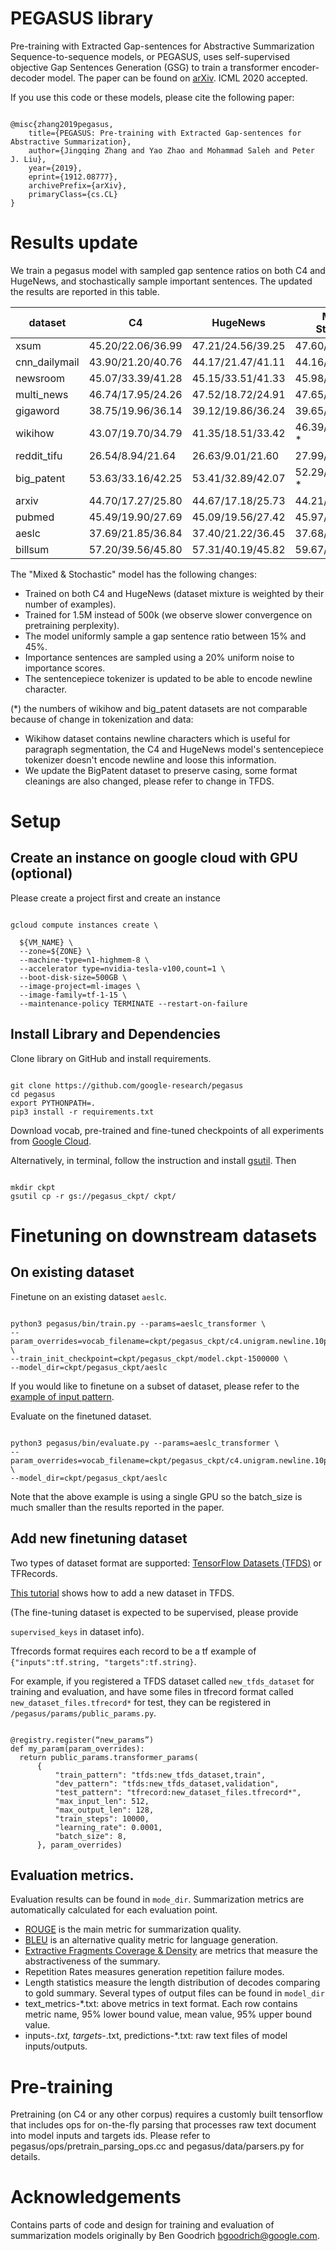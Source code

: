 # PEGASUS library

Pre-training with Extracted Gap-sentences for Abstractive Summarization Sequence-to-sequence models, or PEGASUS, uses self-supervised objective Gap
Sentences Generation (GSG) to train a transformer encoder-decoder model. The paper can be found on [arXiv](https://arxiv.org/abs/1912.08777). ICML 2020 accepted.

If you use this code or these models, please cite the following paper:

```

@misc{zhang2019pegasus,
    title={PEGASUS: Pre-training with Extracted Gap-sentences for Abstractive Summarization},
    author={Jingqing Zhang and Yao Zhao and Mohammad Saleh and Peter J. Liu},
    year={2019},
    eprint={1912.08777},
    archivePrefix={arXiv},
    primaryClass={cs.CL}
}

```

# Results update

We train a pegasus model with sampled gap sentence ratios on both C4 and HugeNews, and stochastically sample important sentences. The updated the results are reported in this table.

| dataset | C4 | HugeNews | Mixed & Stochastic|
| ---- | ---- | ---- | ----|
| xsum | 45.20/22.06/36.99 | 47.21/24.56/39.25 | 47.60/24.83/39.64|
| cnn_dailymail | 43.90/21.20/40.76 | 44.17/21.47/41.11 | 44.16/21.56/41.30|
| newsroom | 45.07/33.39/41.28 | 45.15/33.51/41.33 | 45.98/34.20/42.18|
| multi_news | 46.74/17.95/24.26 | 47.52/18.72/24.91 | 47.65/18.75/24.95|
| gigaword | 38.75/19.96/36.14 | 39.12/19.86/36.24 | 39.65/20.47/36.76|
| wikihow | 43.07/19.70/34.79 | 41.35/18.51/33.42 | 46.39/22.12/38.41 *|
| reddit_tifu | 26.54/8.94/21.64 | 26.63/9.01/21.60 | 27.99/9.81/22.94|
| big_patent | 53.63/33.16/42.25 | 53.41/32.89/42.07 | 52.29/33.08/41.66 *|
| arxiv | 44.70/17.27/25.80 | 44.67/17.18/25.73 | 44.21/16.95/25.67|
| pubmed | 45.49/19.90/27.69 | 45.09/19.56/27.42 | 45.97/20.15/28.25|
| aeslc | 37.69/21.85/36.84 | 37.40/21.22/36.45 | 37.68/21.25/36.51|
| billsum | 57.20/39.56/45.80 | 57.31/40.19/45.82 | 59.67/41.58/47.59|

The "Mixed & Stochastic" model has the following changes:
- Trained on both C4 and HugeNews (dataset mixture is weighted by their number of examples). 
- Trained for 1.5M instead of 500k (we observe slower convergence on pretraining perplexity).
- The model uniformly sample a gap sentence ratio between 15% and 45%.
- Importance sentences are sampled using a 20% uniform noise to importance scores.
- The sentencepiece tokenizer is updated to be able to encode newline character.


(*) the numbers of wikihow and big_patent datasets are not comparable because of change in tokenization and data:
- Wikihow dataset contains newline characters which is useful for paragraph segmentation, the C4 and HugeNews model's sentencepiece tokenizer doesn't encode newline and loose this information.
- We update the BigPatent dataset to preserve casing, some format cleanings are also changed, please refer to change in TFDS.
# Setup

## Create an instance on google cloud with GPU (optional)

Please create a project first and create an instance

```

gcloud compute instances create \

  ${VM_NAME} \
  --zone=${ZONE} \
  --machine-type=n1-highmem-8 \
  --accelerator type=nvidia-tesla-v100,count=1 \
  --boot-disk-size=500GB \
  --image-project=ml-images \
  --image-family=tf-1-15 \
  --maintenance-policy TERMINATE --restart-on-failure

```

## Install Library and Dependencies

Clone library on GitHub and install requirements.

```

git clone https://github.com/google-research/pegasus
cd pegasus
export PYTHONPATH=.
pip3 install -r requirements.txt

```

Download vocab, pre-trained and fine-tuned checkpoints of all experiments from [Google Cloud](https://console.cloud.google.com/storage/browser/pegasus_ckpt).

Alternatively, in terminal, follow the instruction and install [gsutil](https://cloud.google.com/storage/docs/gsutil_install). Then

```

mkdir ckpt
gsutil cp -r gs://pegasus_ckpt/ ckpt/

```

# Finetuning on downstream datasets

## On existing dataset

Finetune on an existing dataset `aeslc`.

```

python3 pegasus/bin/train.py --params=aeslc_transformer \
--param_overrides=vocab_filename=ckpt/pegasus_ckpt/c4.unigram.newline.10pct.96000.model \
--train_init_checkpoint=ckpt/pegasus_ckpt/model.ckpt-1500000 \
--model_dir=ckpt/pegasus_ckpt/aeslc

```

If you would like to finetune on a subset of dataset, please refer to the [example of input pattern](https://github.com/google-research/pegasus/blob/master/pegasus/data/datasets.py#L186).

Evaluate on the finetuned dataset.

```

python3 pegasus/bin/evaluate.py --params=aeslc_transformer \
--param_overrides=vocab_filename=ckpt/pegasus_ckpt/c4.unigram.newline.10pct.96000.model,batch_size=1,beam_size=5,beam_alpha=0.6 \
--model_dir=ckpt/pegasus_ckpt/aeslc

```

Note that the above example is using a single GPU so the batch_size is much smaller than the results reported in the paper.

## Add new finetuning dataset

Two types of dataset format are supported: [TensorFlow Datasets (TFDS)](https://www.tensorflow.org/datasets) or TFRecords.

[This tutorial](https://www.tensorflow.org/datasets/add_dataset) shows how to add a new dataset in TFDS.

(The fine-tuning dataset is expected to be supervised, please provide

`supervised_keys` in dataset info).

Tfrecords format requires each record to be a tf example of `{"inputs":tf.string, "targets":tf.string}`.

For example, if you registered a TFDS dataset called `new_tfds_dataset` for training and evaluation, and have some files in tfrecord format called `new_dataset_files.tfrecord*` for test, they can be registered in `/pegasus/params/public_params.py`.

```

@registry.register(“new_params”)
def my_param(param_overrides):
  return public_params.transformer_params(
      {
          "train_pattern": "tfds:new_tfds_dataset,train",
          "dev_pattern": "tfds:new_tfds_dataset,validation",
          "test_pattern": "tfrecord:new_dataset_files.tfrecord*",
          "max_input_len": 512,
          "max_output_len": 128,
          "train_steps": 10000,
          "learning_rate": 0.0001,
          "batch_size": 8,
      }, param_overrides)

```

## Evaluation metrics.

Evaluation results can be found in `mode_dir`. Summarization metrics are automatically calculated for each evaluation point.

-   [ROUGE](https://www.aclweb.org/anthology/W04-1013.pdf) is the main metric  for summarization quality.
-   [BLEU](https://www.aclweb.org/anthology/P02-1040.pdf) is an alternative quality metric for language generation.
-   [Extractive Fragments Coverage & Density](https://arxiv.org/pdf/1804.11283.pdf) are metrics that measure the abstractiveness of the summary.
-   Repetition Rates measures generation repetition failure modes.
-   Length statistics measure the length distribution of decodes comparing to gold summary.
Several types of output files can be found in `model_dir`
-   text_metrics-*.txt: above metrics in text format. Each row contains metric name, 95% lower bound value, mean value, 95% upper bound value.
-   inputs-*.txt, targets-*.txt, predictions-*.txt: raw text files of model  inputs/outputs.
# Pre-training

Pretraining (on C4 or any other corpus) requires a customly built tensorflow that includes ops for on-the-fly parsing that processes raw text document into model inputs and targets ids. Please refer to pegasus/ops/pretrain_parsing_ops.cc and pegasus/data/parsers.py for details.

# Acknowledgements

Contains parts of code and design for training and evaluation of summarization models originally by Ben Goodrich <bgoodrich@google.com>.